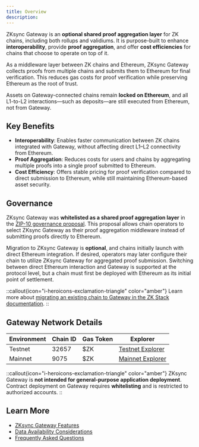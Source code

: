 ```yaml
---
title: Overview
description:
---
```


ZKsync Gateway is an **optional shared proof aggregation layer** for ZK chains, including both rollups and validiums.
It is purpose-built to enhance **interoperability**, provide **proof aggregation**, and offer **cost efficiencies** for
chains that choose to operate on top of it.

As a middleware layer between ZK chains and Ethereum, ZKsync Gateway collects proofs from multiple chains and submits them to Ethereum
for final verification. This reduces gas costs for proof verification while preserving Ethereum as the root of trust.

Assets on Gateway-connected chains remain **locked on Ethereum**, and all L1-to-L2 interactions—such as deposits—are still executed from Ethereum,
not from Gateway.

## Key Benefits

- **Interoperability**: Enables faster communication between ZK chains integrated with Gateway, without affecting direct L1–L2 connectivity from Ethereum.
- **Proof Aggregation**: Reduces costs for users and chains by aggregating multiple proofs into a single proof submitted to Ethereum.
- **Cost Efficiency**: Offers stable pricing for proof verification compared to direct submission to Ethereum,
  while still maintaining Ethereum-based asset security.

## Governance

ZKsync Gateway was **whitelisted as a shared proof aggregation layer** in the [ZIP-10 governance proposal](https://www.tally.xyz/gov/zksync/proposal/97689115420129047109255183628089175185608660755000395855946331923921270505453?govId=eip155:324:0x76705327e682F2d96943280D99464Ab61219e34f).
This proposal allows chain operators to select ZKsync Gateway as their proof aggregation middleware instead of submitting proofs directly to Ethereum.

Migration to ZKsync Gateway is **optional**, and chains initially launch with direct Ethereum integration.
If desired, operators may later configure their chain to utilize ZKsync Gateway for aggregated proof submission.
Switching between direct Ethereum interaction and Gateway is supported at the protocol level,
but a chain must first be deployed with Ethereum as its initial point of settlement.

::callout{icon="i-heroicons-exclamation-triangle" color="amber"}
Learn more about [migrating an existing chain to Gateway in the ZK Stack documentation](../../zk-stack/running/gateway-settlement-layer).
::

## Gateway Network Details

| Environment | Chain ID | Gas Token | Explorer |
|-------------|----------|-----------|----------|
| Testnet     | 32657    | $ZK       | [Testnet Explorer](https://sepolia.gateway.explorer.zksync.io) |
| Mainnet     | 9075     | $ZK       | [Mainnet Explorer](https://gateway.explorer.zksync.io) |

::callout{icon="i-heroicons-exclamation-triangle" color="amber"}
ZKsync Gateway is **not intended for general-purpose application deployment**.
Contract deployment on Gateway requires **whitelisting** and is restricted to authorized accounts.
::

## Learn More

- [ZKsync Gateway Features](./features)
- [Data Availability Considerations](./da-considerations)
- [Frequently Asked Questions](./gateway-faq)
